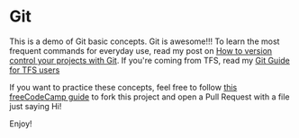 # Git

This is a demo of Git basic concepts. Git is awesome!!! To learn the most frequent commands for everyday use, read my post on [How to version control your projects with Git](https://canro91.github.io/2020/05/29/HowToVersionControl/). If you're coming from TFS, read my [Git Guide for TFS users](https://canro91.github.io/2019/11/11/GitGuideForTfsUsers/)

If you want to practice these concepts, feel free to follow [this freeCodeCamp guide](https://www.freecodecamp.org/news/how-to-make-your-first-pull-request-on-github-3/) to fork this project and open a Pull Request with a file just saying Hi!

Enjoy!
